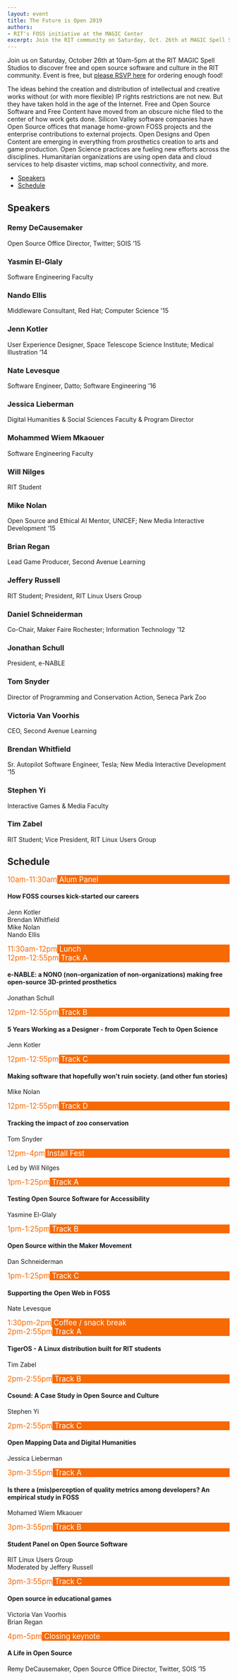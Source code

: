 ```yaml
---
layout: event
title: The Future is Open 2019
authors:
- RIT's FOSS initiative at the MAGIC Center
excerpt: Join the RIT community on Saturday, Oct. 26th at MAGIC Spell Studios to discover free and open source software and culture in Rochester.
---
```


Join us on Saturday, October 26th at 10am-5pm at the RIT MAGIC Spell Studios to discover free and open source software and culture in the RIT community.
Event is free, but [please RSVP here](https://www.eventbrite.co.uk/e/the-future-is-open-2019-tickets-75016553531) for ordering enough food!

The ideas behind the creation and distribution of intellectual and creative works without (or with more flexible) IP rights restrictions are not new.
But they have taken hold in the age of the Internet.
Free and Open Source Software and Free Content have moved from an obscure niche filed to the center of how work gets done.
Silicon Valley software companies have Open Source offices that manage home-grown FOSS projects and the enterprise contributions to external projects.
Open Designs and Open Content are emerging in everything from prosthetics creation to arts and game production.
Open Science practices are fueling new efforts across the disciplines.
Humanitarian organizations are using open data and cloud services to help disaster victims, map school connectivity, and more.

<ul class="nav nav-tabs mb-3" id="futureIsOpenTab" role="tablist">
    <li class="nav-item">
        <a class="nav-link active" id="speakers-tab" data-toggle="tab" href="#speakers" role="tab" aria-controls="speakers" aria-selected="true">Speakers</a>
    </li>
    <li class="nav-item">
        <a class="nav-link" id="schedule-tab" data-toggle="tab" href="#schedule" role="tab" aria-controls="schedule" aria-selected="false">Schedule</a>
    </li>
    <!--<li class="nav-item">
        <a class="nav-link" id="photos-tab" data-toggle="tab" href="#photos" role="tab" aria-controls="photos" aria-selected="false">Photos</a>
    </li>-->
</ul>
<div class="tab-content" id="futureIsOpenTabContent">
    <div class="tab-pane fade show active" id="speakers" role="tabpanel" aria-labelledby="speakers-tab">
        <h2>Speakers</h2>
        <div class="row">
            <div class="col-12 col-md-4 p-2">
                <div class="card">
                    <div class="card-body">
                        <h3 class="card-title">Remy DeCausemaker</h3>
                        <p class="card-text">Open Source Office Director, Twitter; SOIS ‘15</p>
                    </div>
                </div>
            </div>
            <div class="col-12 col-md-4 p-2">
                <div class="card">
                    <div class="card-body">
                        <h3 class="card-title">Yasmin El-Glaly</h3>
                        <p class="card-text">Software Engineering Faculty</p>
                    </div>
                </div>
            </div>
            <div class="col-12 col-md-4 p-2">
                <div class="card">
                    <div class="card-body">
                        <h3 class="card-title">Nando Ellis</h3>
                        <p class="card-text">Middleware Consultant, Red Hat; Computer Science '15</p>
                    </div>
                </div>
            </div>
            <div class="col-12 col-md-4 p-2">
                <div class="card">
                    <div class="card-body">
                        <h3 class="card-title">Jenn Kotler</h3>
                        <p class="card-text">User Experience Designer, Space Telescope Science Institute; Medical Illustration ‘14</p>
                    </div>
                </div>
            </div>
            <div class="col-12 col-md-4 p-2">
                <div class="card">
                    <div class="card-body">
                        <h3 class="card-title">Nate Levesque</h3>
                        <p class="card-text">Software Engineer, Datto; Software Engineering '16</p>
                    </div>
                </div>
            </div>
            <div class="col-12 col-md-4 p-2">
                <div class="card">
                    <div class="card-body">
                        <h3 class="card-title">Jessica Lieberman</h3>
                        <p class="card-text">Digital Humanities & Social Sciences Faculty & Program Director</p>
                    </div>
                </div>
            </div>
            <div class="col-12 col-md-4 p-2">
                <div class="card">
                    <div class="card-body">
                        <h3 class="card-title">Mohammed Wiem Mkaouer</h3>
                        <p class="card-text">Software Engineering Faculty</p>
                    </div>
                </div>
            </div>
            <div class="col-12 col-md-4 p-2">
                <div class="card">
                    <div class="card-body">
                        <h3 class="card-title">Will Nilges</h3>
                        <p class="card-text">RIT Student</p>
                    </div>
                </div>
            </div>
            <div class="col-12 col-md-4 p-2">
                <div class="card">
                    <div class="card-body">
                        <h3 class="card-title">Mike Nolan</h3>
                        <p class="card-text">Open Source and Ethical AI Mentor, UNICEF; New Media Interactive Development ‘15</p>
                    </div>
                </div>
            </div>
            <div class="col-12 col-md-4 p-2">
                <div class="card">
                    <div class="card-body">
                        <h3 class="card-title">Brian Regan</h3>
                        <p class="card-text">Lead Game Producer, Second Avenue Learning</p>
                    </div>
                </div>
            </div>
            <div class="col-12 col-md-4 p-2">
                <div class="card">
                    <div class="card-body">
                        <h3 class="card-title">Jeffery Russell</h3>
                        <p class="card-text">RIT Student; President, RIT Linux Users Group</p>
                    </div>
                </div>
            </div>
            <div class="col-12 col-md-4 p-2">
                <div class="card">
                    <div class="card-body">
                        <h3 class="card-title">Daniel Schneiderman</h3>
                        <p class="card-text">Co-Chair, Maker Faire Rochester; Information Technology '12</p>
                    </div>
                </div>
            </div>
            <div class="col-12 col-md-4 p-2">
                <div class="card">
                    <div class="card-body">
                        <h3 class="card-title">Jonathan Schull</h3>
                        <p class="card-text">President, e-NABLE</p>
                    </div>
                </div>
            </div>
            <div class="col-12 col-md-4 p-2">
                <div class="card">
                    <div class="card-body">
                        <h3 class="card-title">Tom Snyder</h3>
                        <p class="card-text">Director of Programming and Conservation Action, Seneca Park Zoo</p>
                    </div>
                </div>
            </div>
            <div class="col-12 col-md-4 p-2">
                <div class="card">
                    <div class="card-body">
                        <h3 class="card-title">Victoria Van Voorhis</h3>
                        <p class="card-text">CEO, Second Avenue Learning</p>
                    </div>
                </div>
            </div>
            <div class="col-12 col-md-4 p-2">
                <div class="card">
                    <div class="card-body">
                        <h3 class="card-title">Brendan Whitfield</h3>
                        <p class="card-text">Sr. Autopilot Software Engineer, Tesla; New Media Interactive Development ‘15</p>
                    </div>
                </div>
            </div>
            <div class="col-12 col-md-4 p-2">
                <div class="card">
                    <div class="card-body">
                        <h3 class="card-title">Stephen Yi</h3>
                        <p class="card-text">Interactive Games & Media Faculty</p>
                    </div>
                </div>
            </div>
            <div class="col-12 col-md-4 p-2">
                <div class="card">
                    <div class="card-body">
                        <h3 class="card-title">Tim Zabel</h3>
                        <p class="card-text">RIT Student; Vice President, RIT Linux Users Group</p>
                    </div>
                </div>
            </div>
        </div>
    </div>
    <div class="tab-pane fade" id="schedule" role="tabpanel" aria-labelledby="schedule-tab">
        <h2>Schedule</h2>
        <div class="card mb-4">
            <div class="card-header" style="background-color:#F76902;color:white;font-size:larger;">
                <span class="badge" style="background-color:white;color:#F76902;">10am-11:30am</span>
                Alum Panel
            </div>
            <div class="card-body">
                <h4 class="card-title">How FOSS courses kick-started our careers</h4>
                <p class="card-text">
                    Jenn Kotler<br />
                    Brendan Whitfield<br />
                    Mike Nolan<br />
                    Nando Ellis
                </p>
            </div>
        </div>
        <div class="card mb-4">
            <div class="card-header" style="background-color:#F76902;color:white;font-size:larger;">
                <span class="badge" style="background-color:white;color:#F76902;">11:30am-12pm</span>
                Lunch
            </div>
        </div>
        <div class="row">
            <div class="col-12 col-md-6 col-lg-3">
                <div class="card mb-4">
                    <div class="card-header" style="background-color:#F76902;color:white;font-size:larger;">
                        <span class="badge" style="background-color:white;color:#F76902;">12pm-12:55pm</span>
                        Track A
                    </div>
                        <div class="card-body">
                            <h4 class="card-title">e-NABLE: a NONO (non-organization of non-organizations) making free open-source 3D-printed prosthetics</h4>
                            <p class="card-text">Jonathan Schull</p>
                        </div>
                </div>
            </div>
            <div class="col-12 col-md-6 col-lg-3">
                <div class="card mb-4">
                    <div class="card-header" style="background-color:#F76902;color:white;font-size:larger;">
                        <span class="badge" style="background-color:white;color:#F76902;">12pm-12:55pm</span>
                        Track B
                    </div>
                    <div class="card-body">
                        <h4 class="card-title">5 Years Working as a Designer - from Corporate Tech to Open Science</h4>
                        <p class="card-text">Jenn Kotler</p>
                    </div>
                </div>
            </div>
            <div class="col-12 col-md-6 col-lg-3">
                <div class="card mb-4">
                    <div class="card-header" style="background-color:#F76902;color:white;font-size:larger;">
                        <span class="badge" style="background-color:white;color:#F76902;">12pm-12:55pm</span>
                        Track C
                    </div>
                    <div class="card-body">
                        <h4 class="card-title">Making software that hopefully won't ruin society. (and other fun stories)</h4>
                        <p class="card-text">Mike Nolan</p>
                    </div>
                </div>
            </div>
            <div class="col-12 col-md-6 col-lg-3">
                <div class="card mb-4">
                    <div class="card-header" style="background-color:#F76902;color:white;font-size:larger;">
                        <span class="badge" style="background-color:white;color:#F76902;">12pm-12:55pm</span>
                        Track D
                    </div>
                    <div class="card-body">
                        <h4 class="card-title">Tracking the impact of zoo conservation</h4>
                        <p class="card-text">Tom Snyder</p>
                    </div>
                </div>
            </div>
        </div>
        <div class="card mb-4">
            <div class="card-header" style="background-color:#F76902;color:white;font-size:larger;">
                <span class="badge" style="background-color:white;color:#F76902;">12pm-4pm</span>
                Install Fest
            </div>
            <div class="card-body">
                <p class="card-text">Led by Will Nilges</p>
            </div>
        </div>
        <div class="row">
            <div class="col-12 col-md-4">
                <div class="card mb-4">
                    <div class="card-header" style="background-color:#F76902;color:white;font-size:larger;">
                        <span class="badge" style="background-color:white;color:#F76902;">1pm-1:25pm</span>
                        Track A
                    </div>
                    <div class="card-body">
                        <h4 class="card-title">Testing Open Source Software for Accessibility</h4>
                        <p class="card-text">Yasmine El-Glaly</p>
                    </div>
                </div>
            </div>
            <div class="col-12 col-md-4">
                <div class="card mb-4">
                    <div class="card-header" style="background-color:#F76902;color:white;font-size:larger;">
                        <span class="badge" style="background-color:white;color:#F76902;">1pm-1:25pm</span>
                        Track B
                    </div>
                    <div class="card-body">
                        <h4 class="card-title">Open Source within the Maker Movement</h4>
                        <p class="card-text">Dan Schneiderman</p>
                    </div>
                </div>
            </div>
            <div class="col-12 col-md-4">
                <div class="card mb-4">
                    <div class="card-header" style="background-color:#F76902;color:white;font-size:larger;">
                        <span class="badge" style="background-color:white;color:#F76902;">1pm-1:25pm</span>
                        Track C
                    </div>
                    <div class="card-body">
                        <h4 class="card-title">Supporting the Open Web in FOSS</h4>
                        <p class="card-text">Nate Levesque</p>
                    </div>
                </div>
            </div>
        </div>
        <div class="card mb-4">
            <div class="card-header" style="background-color:#F76902;color:white;font-size:larger;">
                <span class="badge" style="background-color:white;color:#F76902;">1:30pm-2pm</span>
                Coffee / snack break
            </div>
        </div>
        <div class="row">
            <div class="col-12 col-md-4">
                <div class="card mb-4">
                    <div class="card-header" style="background-color:#F76902;color:white;font-size:larger;">
                        <span class="badge" style="background-color:white;color:#F76902;">2pm-2:55pm</span>
                        Track A
                    </div>
                    <div class="card-body">
                        <h4 class="card-title">TigerOS - A Linux distribution built for RIT students</h4>
                        <p class="card-text">Tim Zabel</p>
                    </div>
                </div>
            </div>
            <div class="col-12 col-md-4">
                <div class="card mb-4">
                    <div class="card-header" style="background-color:#F76902;color:white;font-size:larger;">
                        <span class="badge" style="background-color:white;color:#F76902;">2pm-2:55pm</span>
                        Track B
                    </div>
                    <div class="card-body">
                        <h4 class="card-title">Csound: A Case Study in Open Source and Culture</h4>
                        <p class="card-text">Stephen Yi</p>
                    </div>
                </div>
            </div>
            <div class="col-12 col-md-4">
                <div class="card mb-4">
                    <div class="card-header" style="background-color:#F76902;color:white;font-size:larger;">
                        <span class="badge" style="background-color:white;color:#F76902;">2pm-2:55pm</span>
                        Track C
                    </div>
                    <div class="card-body">
                        <h4 class="card-title">Open Mapping Data and Digital Humanities</h4>
                        <p class="card-text">Jessica Lieberman</p>
                    </div>
                </div>
            </div>
        </div>
        <div class="row">
            <div class="col-12 col-md-4">
                <div class="card mb-4">
                    <div class="card-header" style="background-color:#F76902;color:white;font-size:larger;">
                        <span class="badge" style="background-color:white;color:#F76902;">3pm-3:55pm</span>
                        Track A
                    </div>
                    <div class="card-body">
                        <h4 class="card-title">Is there a (mis)perception of quality metrics among developers? An empirical study in FOSS</h4>
                        <p class="card-text">Mohamed Wiem Mkaouer</p>
                    </div>
                </div>
            </div>
            <div class="col-12 col-md-4">
                <div class="card mb-4">
                    <div class="card-header" style="background-color:#F76902;color:white;font-size:larger;">
                        <span class="badge" style="background-color:white;color:#F76902;">3pm-3:55pm</span>
                        Track B
                    </div>
                    <div class="card-body">
                        <h4 class="card-title">Student Panel on Open Source Software</h4>
                        <p class="card-text">
                            RIT Linux Users Group<br />
                            Moderated by Jeffery Russell
                        </p>
                    </div>
                </div>
            </div>
            <div class="col-12 col-md-4">
                <div class="card mb-4">
                    <div class="card-header" style="background-color:#F76902;color:white;font-size:larger;">
                        <span class="badge" style="background-color:white;color:#F76902;">3pm-3:55pm</span>
                        Track C
                    </div>
                    <div class="card-body">
                        <h4 class="card-title">Open source in educational games</h4>
                        <p class="card-text">
                            Victoria Van Voorhis<br />
                            Brian Regan
                        </p>
                    </div>
                </div>
            </div>
        </div>
        <div class="card mb-4">
            <div class="card-header" style="background-color:#F76902;color:white;font-size:larger;">
                <span class="badge" style="background-color:white;color:#F76902;">4pm-5pm</span>
                Closing keynote
            </div>
            <div class="card-body">
                <h4 class="card-title">A Life in Open Source</h4>
                <p class="card-text">Remy DeCausemaker, Open Source Office Director, Twitter, SOIS ‘15</p>
            </div>
        </div>
    </div>
    <!--<div class="tab-pane fade" id="photos" role="tabpanel" aria-labelledby="photos-tab">
        <h2>Photos</h2>
        {% include content-blocks/gallery.html %}
    </div>-->
</div>
